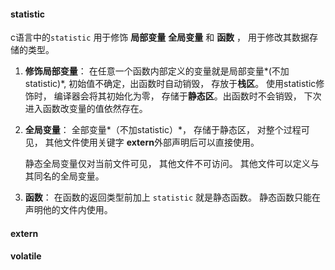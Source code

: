 #### statistic

c语言中的`statistic` 用于修饰 **局部变量** **全局变量** 和 **函数** ， 用于修改其数据存储的类型。

1. **修饰局部变量**： 在任意一个函数内部定义的变量就是局部变量*(不加statistic)*, 初始值不确定，出函数时自动销毁， 存放于**栈区**。 使用statistic修饰时， 编译器会将其初始化为零， 存储于**静态区**。出函数时不会销毁， 下次进入函数改变量的值依然存在。

2. **全局变量**： 全部变量*（不加statistic）*， 存储于静态区， 对整个过程可见， 其他文件使用关键字 **extern**外部声明后可以直接使用。 

   静态全局变量仅对当前文件可见， 其他文件不可访问。 其他文件可以定义与其同名的全局变量。

3. **函数**： 在函数的返回类型前加上 `statistic` 就是静态函数。 静态函数只能在声明他的文件内使用。

#### extern



#### volatile







